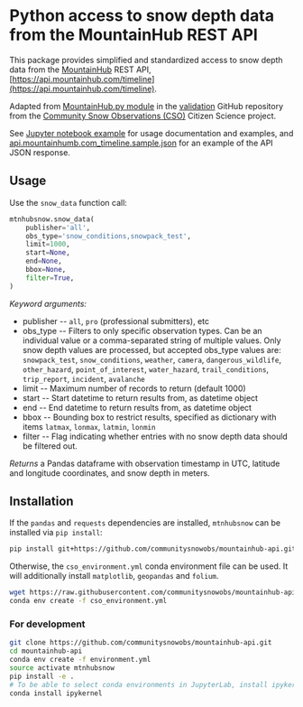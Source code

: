 # Python access to snow depth data from the MountainHub REST API

This package provides simplified and standardized access to snow depth data from the 
[MountainHub](https://about.mountainhub.com/) REST API, 
[https://api.mountainhub.com/timeline](https://api.mountainhub.com/timeline).

Adapted from [MountainHub.py module](https://github.com/communitysnowobs/validation/blob/master/validation/MountainHub.py) 
in the [validation](https://github.com/communitysnowobs/validation) GitHub repository from the 
[Community Snow Observations (CSO)](http://communitysnowobs.org/) Citizen Science project.

See [Jupyter notebook example](https://github.com/communitysnowobs/mountainhub-api/blob/master/notebooks/AlaskaRequest_withFoliumMap.ipynb) 
for usage documentation and examples, 
and [api.mountainhumb.com_timeline.sample.json](api.mountainhumb.com_timeline.sample.json) 
for an example of the API JSON response.

## Usage

Use the `snow_data` function call:

```python
mtnhubsnow.snow_data(
    publisher='all',
    obs_type='snow_conditions,snowpack_test',
    limit=1000,
    start=None,
    end=None,
    bbox=None,
    filter=True,
)
```

*Keyword arguments:*
- publisher -- `all`, `pro` (professional submitters), etc
- obs_type -- Filters to only specific observation types. Can be an individual value or a comma-separated string of multiple values. Only snow depth values are processed, but accepted obs_type values are: `snowpack_test`, `snow_conditions`, `weather`, `camera`, `dangerous_wildlife`, `other_hazard`, `point_of_interest`, `water_hazard`, `trail_conditions`, `trip_report`, `incident`, `avalanche`
- limit -- Maximum number of records to return (default 1000)
- start -- Start datetime to return results from, as datetime object
- end -- End datetime to return results from, as datetime object
- bbox -- Bounding box to restrict results, specified as dictionary with items `latmax`, `lonmax`, `latmin`, `lonmin`
- filter -- Flag indicating whether entries with no snow depth data should be filtered out.

*Returns* a Pandas dataframe with observation timestamp in UTC, latitude and longitude coordinates, and snow depth in meters.

## Installation 

If the `pandas` and `requests` dependencies are installed, `mtnhubsnow` can be installed via `pip install`:
```bash
pip install git+https://github.com/communitysnowobs/mountainhub-api.git
``` 

Otherwise, the `cso_environment.yml` conda environment file can be used. It will additionally install 
`matplotlib`, `geopandas` and `folium`.
```bash
wget https://raw.githubusercontent.com/communitysnowobs/mountainhub-api/master/cso_environment.yml
conda env create -f cso_environment.yml
```

### For development

```bash
git clone https://github.com/communitysnowobs/mountainhub-api.git
cd mountainhub-api
conda env create -f environment.yml
source activate mtnhubsnow
pip install -e .
# To be able to select conda environments in JupyterLab, install ipykernel
conda install ipykernel
```
